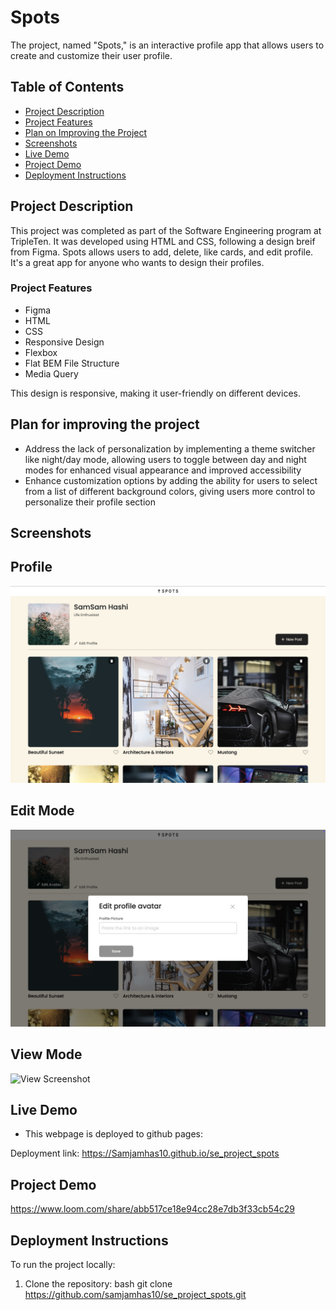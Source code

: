 # Spots

The project, named "Spots," is an interactive profile app that allows users to create and customize their user profile.

## Table of Contents

- [Project Description](#project-description)
- [Project Features](#project-features)
- [Plan on Improving the Project](#plan-for-improving-the-project)
- [Screenshots](#screenshots)
- [Live Demo](#live-demo)
- [Project Demo](#project-demo)
- [Deployment Instructions](#deployment-instructions)

## Project Description

This project was completed as part of the Software Engineering program at TripleTen. It was developed using HTML and CSS, following a design breif from Figma. Spots allows users to add, delete, like cards, and edit profile. It's a great app for anyone who wants to design their profiles.

### Project Features

- Figma
- HTML
- CSS
- Responsive Design
- Flexbox
- Flat BEM File Structure
- Media Query

This design is responsive, making it user-friendly on different devices.

## Plan for improving the project

- Address the lack of personalization by implementing a theme switcher like night/day mode, allowing users to toggle between day and night modes for enhanced visual appearance and improved accessibility
- Enhance customization options by adding the ability for users to select from a list of different background colors, giving users more control to personalize their profile section

## Screenshots

## Profile

![Profile Screenshot](profile-page.png)

## Edit Mode

![Edit Screenshot](edit-mode.png)

## View Mode

![View Screenshot](view-mode.png)

## Live Demo

- This webpage is deployed to github pages:

Deployment link: https://Samjamhas10.github.io/se_project_spots

## Project Demo

https://www.loom.com/share/abb517ce18e94cc28e7db3f33cb54c29

## Deployment Instructions

To run the project locally:

1. Clone the repository:
   bash
   git clone https://github.com/samjamhas10/se_project_spots.git
